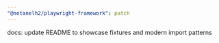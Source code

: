 ```yaml
---
"@netanelh2/playwright-framework": patch
---
```


docs: update README to showcase fixtures and modern import patterns
